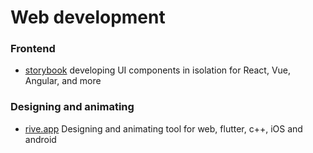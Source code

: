 # Web development

### Frontend

- [storybook](https://storybook.js.org/) developing UI components in isolation for React, Vue, Angular, and more

### Designing and animating

- [rive.app](https://rive.app) Designing and animating tool for web, flutter, c++, iOS and android

